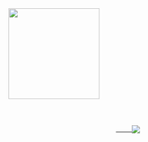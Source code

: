 <div>
  <img height="180cm" src="https://github-redme-stats.vercel.app/api/top-langs/?username=VitorTavar3s&layout=compact&langs_count=16&theme=dracula">
</div>
<div style="display: flex; justify-content: center; padding: 50px;"><br>
  <a href="https://github.com/anuraghazra/github-readme-stats" >&nbsp&nbsp&nbsp&nbsp&nbsp&nbsp&nbsp
    <img align="center" src="https://github-readme-stats.vercel.app/api?username=ricardroberg&show_icons=true&theme=transparent" />
  </a>&nbsp&nbsp&nbsp&nbsp&nbsp&nbsp&nbsp&nbsp
  <a href="https://github.com/anuraghazra/convoychat">
    <img align="center" src="https://github-readme-stats.vercel.app/api/top-langs/?username=r
https://github.com/ikatyang/emoji-cheat-sheet/blob/master/README.md
